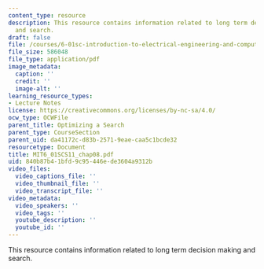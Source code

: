 ```yaml
---
content_type: resource
description: This resource contains information related to long term decision making
  and search.
draft: false
file: /courses/6-01sc-introduction-to-electrical-engineering-and-computer-science-i-spring-2011/840b87b41bfd9c95446ede3604a9312b_MIT6_01SCS11_chap08.pdf
file_size: 586048
file_type: application/pdf
image_metadata:
  caption: ''
  credit: ''
  image-alt: ''
learning_resource_types:
- Lecture Notes
license: https://creativecommons.org/licenses/by-nc-sa/4.0/
ocw_type: OCWFile
parent_title: Optimizing a Search
parent_type: CourseSection
parent_uid: da41172c-d83b-2571-9eae-caa5c1bcde32
resourcetype: Document
title: MIT6_01SCS11_chap08.pdf
uid: 840b87b4-1bfd-9c95-446e-de3604a9312b
video_files:
  video_captions_file: ''
  video_thumbnail_file: ''
  video_transcript_file: ''
video_metadata:
  video_speakers: ''
  video_tags: ''
  youtube_description: ''
  youtube_id: ''
---
```

This resource contains information related to long term decision making and search.